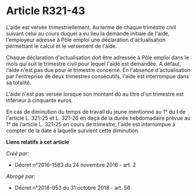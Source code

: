 # Article R321-43

L'aide est versée trimestriellement. Au terme de chaque trimestre civil suivant celui au cours duquel a eu lieu la demande
initiale de l'aide, l'employeur adresse à Pôle emploi une déclaration d'actualisation permettant le calcul et le versement de
l'aide.

Chaque déclaration d'actualisation doit être adressée à Pôle emploi dans le mois qui suit le trimestre civil pour lequel
l'aide est demandée. A défaut, l'aide n'est pas due pour le trimestre concerné. En l'absence d'actualisation par l'entreprise
de deux trimestres consécutifs, l'aide est interrompue dans sa totalité.

L'aide n'est pas versée lorsque son montant dû au titre d'un trimestre est inférieur à cinquante euros.

En cas de diminution du temps de travail du jeune mentionné au 1° du I de l'article L. 321-25 et L. 321-26 en deçà de la
durée hebdomadaire prévue au 1° de l'article L. 321-25 en cours de trimestre, l'aide est interrompue à compter de la date à
laquelle survient cette diminution.

**Liens relatifs à cet article**

_Créé par_:

  - Décret n°2016-1583 du 24 novembre 2016 - art. 2

_Abrogé par_:

  - Décret n°2018-953 du 31 octobre 2018 - art. 56
